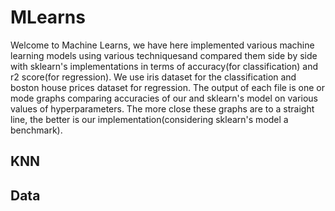 # MLearns

Welcome to Machine Learns, we have here implemented various machine learning models using various techniquesand compared them side by side with sklearn's implementations in terms 
of accuracy(for classification) and r2 score(for regression). We use iris dataset for the classification and boston house prices dataset for regression. The output of each file
is one or mode graphs comparing accuracies of our and sklearn's model on various values of hyperparameters. The more close these graphs are to a straight line, the better is our 
implementation(considering sklearn's model a benchmark). 

## KNN

## Data
